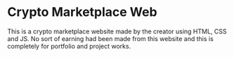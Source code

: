 # Crypto Marketplace Web
This is a crypto marketplace website made by the creator using HTML, CSS and JS.
No sort of earning had been made from this website and this is completely for portfolio and project works.
